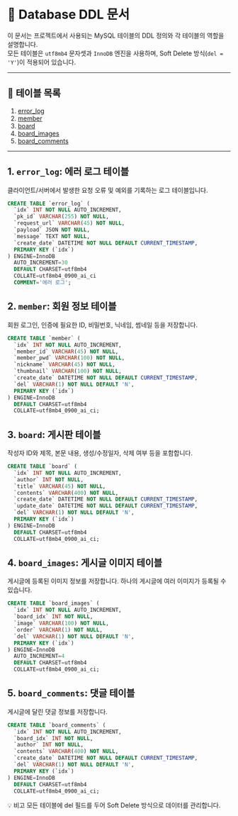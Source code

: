 # 📄 Database DDL 문서

이 문서는 프로젝트에서 사용되는 MySQL 테이블의 DDL 정의와 각 테이블의 역할을 설명합니다.  
모든 테이블은 `utf8mb4` 문자셋과 `InnoDB` 엔진을 사용하며, Soft Delete 방식(`del = 'Y'`)이 적용되어 있습니다.

---

## 📌 테이블 목록

1. [error_log](#1-error_log-에러-로그-테이블)
2. [member](#2-member-회원-정보-테이블)
3. [board](#3-board-게시판-테이블)
4. [board_images](#4-board_images-게시글-이미지-테이블)
5. [board_comments](#5-board_comments-댓글-테이블)

---

## 1. `error_log`: 에러 로그 테이블

클라이언트/서버에서 발생한 요청 오류 및 예외를 기록하는 로그 테이블입니다.

```sql
CREATE TABLE `error_log` (
  `idx` INT NOT NULL AUTO_INCREMENT,
  `pk_id` VARCHAR(255) NOT NULL,
  `request_url` VARCHAR(45) NOT NULL,
  `payload` JSON NOT NULL,
  `message` TEXT NOT NULL,
  `create_date` DATETIME NOT NULL DEFAULT CURRENT_TIMESTAMP,
  PRIMARY KEY (`idx`)
) ENGINE=InnoDB
  AUTO_INCREMENT=30
  DEFAULT CHARSET=utf8mb4
  COLLATE=utf8mb4_0900_ai_ci
  COMMENT='에러 로그';
```

## 2. `member`: 회원 정보 테이블

회원 로그인, 인증에 필요한 ID, 비밀번호, 닉네임, 썸네일 등을 저장합니다.

```sql
CREATE TABLE `member` (
  `idx` INT NOT NULL AUTO_INCREMENT,
  `member_id` VARCHAR(45) NOT NULL,
  `member_pwd` VARCHAR(100) NOT NULL,
  `nickname` VARCHAR(45) NOT NULL,
  `thumbnail` VARCHAR(100) NOT NULL,
  `create_date` DATETIME NOT NULL DEFAULT CURRENT_TIMESTAMP,
  `del` VARCHAR(1) NOT NULL DEFAULT 'N',
  PRIMARY KEY (`idx`)
) ENGINE=InnoDB
  DEFAULT CHARSET=utf8mb4
  COLLATE=utf8mb4_0900_ai_ci;
```

## 3. `board`: 게시판 테이블

작성자 ID와 제목, 본문 내용, 생성/수정일자, 삭제 여부 등을 포함합니다.

```sql
CREATE TABLE `board` (
  `idx` INT NOT NULL AUTO_INCREMENT,
  `author` INT NOT NULL,
  `title` VARCHAR(45) NOT NULL,
  `contents` VARCHAR(400) NOT NULL,
  `create_date` DATETIME NOT NULL DEFAULT CURRENT_TIMESTAMP,
  `update_date` DATETIME NOT NULL DEFAULT CURRENT_TIMESTAMP,
  `del` VARCHAR(1) NOT NULL DEFAULT 'N',
  PRIMARY KEY (`idx`)
) ENGINE=InnoDB
  DEFAULT CHARSET=utf8mb4
  COLLATE=utf8mb4_0900_ai_ci;
```

## 4. `board_images`: 게시글 이미지 테이블

게시글에 등록된 이미지 정보를 저장합니다. 하나의 게시글에 여러 이미지가 등록될 수 있습니다.

```sql
CREATE TABLE `board_images` (
  `idx` INT NOT NULL AUTO_INCREMENT,
  `board_idx` INT NOT NULL,
  `image` VARCHAR(100) NOT NULL,
  `order` VARCHAR(1) NOT NULL,
  `del` VARCHAR(1) NOT NULL DEFAULT 'N',
  PRIMARY KEY (`idx`)
) ENGINE=InnoDB
  AUTO_INCREMENT=4
  DEFAULT CHARSET=utf8mb4
  COLLATE=utf8mb4_0900_ai_ci;
```

## 5. `board_comments`: 댓글 테이블

게시글에 달린 댓글 정보를 저장합니다.

```sql
CREATE TABLE `board_comments` (
  `idx` INT NOT NULL AUTO_INCREMENT,
  `board_idx` INT NOT NULL,
  `author` INT NOT NULL,
  `contents` VARCHAR(400) NOT NULL,
  `create_date` DATETIME NOT NULL DEFAULT CURRENT_TIMESTAMP,
  `del` VARCHAR(1) NOT NULL DEFAULT 'N',
  PRIMARY KEY (`idx`)
) ENGINE=InnoDB
  DEFAULT CHARSET=utf8mb4
  COLLATE=utf8mb4_0900_ai_ci;
```

💡 비고
모든 테이블에 del 필드를 두어 Soft Delete 방식으로 데이터를 관리합니다.
